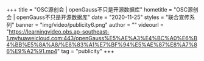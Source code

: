 +++
    title = "OSC源创会 | openGauss不只是开源数据库"
    hometitle = "OSC源创会 | openGauss不只是开源数据库"
    date = "2020-11-25"
    styles = "联合宣传系列"
    banner = "img/video/publicity6.png"
    author = ""
    videourl = "https://learningvideo.obs.ap-southeast-1.myhuaweicloud.com:443/openGauss%E5%AE%A3%E4%BC%A0%E6%B4%BB%E5%8A%A8/%E8%83%A1%E7%BF%94%E5%AE%87%E8%A7%86%E9%A2%91.mp4" 
    tag = "publicity"
+++